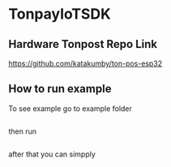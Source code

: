 # TonpayIoTSDK

## Hardware Tonpost Repo Link

https://github.com/katakumby/ton-pos-esp32

## How to run example

To see example go to example folder

```cd .\example
```


then run

```npm install
```


after that you can simpply

```npm run dev
```
